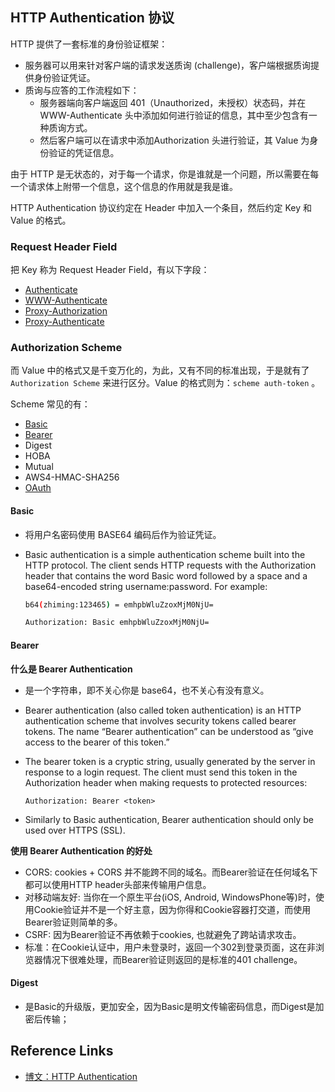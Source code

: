 ## HTTP Authentication 协议

HTTP 提供了一套标准的身份验证框架：

+ 服务器可以用来针对客户端的请求发送质询 (challenge)，客户端根据质询提供身份验证凭证。
+ 质询与应答的工作流程如下：
  + 服务器端向客户端返回 401（Unauthorized，未授权）状态码，并在 WWW-Authenticate 头中添加如何进行验证的信息，其中至少包含有一种质询方式。
  + 然后客户端可以在请求中添加Authorization 头进行验证，其 Value 为身份验证的凭证信息。

由于 HTTP 是无状态的，对于每一个请求，你是谁就是一个问题，所以需要在每一个请求体上附带一个信息，这个信息的作用就是我是谁。

HTTP Authentication 协议约定在 Header 中加入一个条目，然后约定 Key 和 Value 的格式。

### Request Header Field

把 Key 称为 Request Header Field，有以下字段：

- [Authenticate](https://developer.mozilla.org/zh-CN/docs/Web/HTTP/Headers/Authorization) 
- [WWW-Authenticate](https://developer.mozilla.org/zh-CN/docs/Web/HTTP/Headers/WWW-Authenticate)
- [Proxy-Authorization](https://developer.mozilla.org/zh-CN/docs/Web/HTTP/Headers/Proxy-Authorization)
- [Proxy-Authenticate](https://developer.mozilla.org/zh-CN/docs/Web/HTTP/Headers/Proxy-Authenticate)

### Authorization Scheme

而 Value 中的格式又是千变万化的，为此，又有不同的标准出现，于是就有了 `Authorization Scheme` 来进行区分。Value 的格式则为：`scheme auth-token` 。

Scheme 常见的有：

+ [Basic](https://tools.ietf.org/html/rfc7617)
+ [Bearer](https://tools.ietf.org/html/rfc6750)
+ Digest
+ HOBA
+ Mutual
+ AWS4-HMAC-SHA256
+ [OAuth](https://tools.ietf.org/html/rfc5849#section-3.5.1)

#### Basic

+ 将用户名密码使用 BASE64 编码后作为验证凭证。

+ Basic authentication is a simple authentication scheme built into the HTTP protocol. The client sends HTTP requests with the Authorization header that contains the word Basic word followed by a space and a base64-encoded string username:password. For example:

  ```bash
  b64(zhiming:123465) = emhpbWluZzoxMjM0NjU=
  
  Authorization: Basic emhpbWluZzoxMjM0NjU=
  ```

#### Bearer

**什么是 Bearer Authentication**

+ 是一个字符串，即不关心你是 base64，也不关心有没有意义。

+ Bearer authentication (also called token authentication) is an HTTP authentication scheme that involves security tokens called bearer tokens. The name “Bearer authentication” can be understood as “give access to the bearer of this token.”

+ The bearer token is a cryptic string, usually generated by the server in response to a login request. The client must send this token in the Authorization header when making requests to protected resources:

  ```
  Authorization: Bearer <token>
  ```

+ Similarly to Basic authentication, Bearer authentication should only be used over HTTPS (SSL).

**使用 Bearer Authentication 的好处**

- CORS: cookies + CORS 并不能跨不同的域名。而Bearer验证在任何域名下都可以使用HTTP header头部来传输用户信息。
- 对移动端友好: 当你在一个原生平台(iOS, Android, WindowsPhone等)时，使用Cookie验证并不是一个好主意，因为你得和Cookie容器打交道，而使用Bearer验证则简单的多。
- CSRF: 因为Bearer验证不再依赖于cookies, 也就避免了跨站请求攻击。
- 标准：在Cookie认证中，用户未登录时，返回一个302到登录页面，这在非浏览器情况下很难处理，而Bearer验证则返回的是标准的401 challenge。

#### Digest

+ 是Basic的升级版，更加安全，因为Basic是明文传输密码信息，而Digest是加密后传输；





## Reference Links

+ [博文：HTTP Authentication](http://blog.lanvige.com/2018/02/03/http-authentication/)

